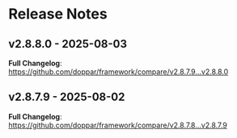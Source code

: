 # Release Notes

## v2.8.8.0 - 2025-08-03

**Full Changelog**: https://github.com/doppar/framework/compare/v2.8.7.9...v2.8.8.0

## v2.8.7.9 - 2025-08-02

**Full Changelog**: https://github.com/doppar/framework/compare/v2.8.7.8...v2.8.7.9
